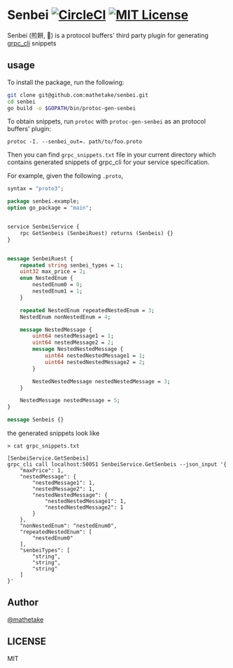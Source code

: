 # Senbei [![CircleCI](https://circleci.com/gh/mathetake/senbei.svg?style=svg)](https://circleci.com/gh/mathetake/senbei) [![MIT License](http://img.shields.io/badge/license-MIT-blue.svg?style=flat)](LICENSE)


Senbei (煎餅, 🍘) is a protocol buffers' third party plugin for generating [grpc_cli](https://github.com/grpc/grpc/blob/master/doc/command_line_tool.md) snippets


## usage

To install the package, run the following:

```bash
git clone git@github.com:mathetake/senbei.git
cd senbei
go build -o $GOPATH/bin/protoc-gen-senbei
```

To obtain snippets, run `protoc` with `protoc-gen-senbei` as an protocol buffers' plugin: 

```$xslt
protoc -I. --senbei_out=. path/to/foo.proto
```

Then you can find `grpc_snippets.txt` file in your current directory which contains generated snippets of grpc_cli for your service specification.

For example, given the following `.proto`, 
```proto
syntax = "proto3";

package senbei.example;
option go_package = "main";


service SenbeiService {
    rpc GetSenbeis (SenbeiRuest) returns (Senbeis) {}
}


message SenbeiRuest {
    repeated string senbei_types = 1;
    uint32 max_price = 2;
    enum NestedEnum {
        nestedEnum0 = 0;
        nestedEnum1 = 1;
    }

    repeated NestedEnum repeatedNestedEnum = 3;
    NestedEnum nonNestedEnum = 4;

    message NestedMessage {
        uint64 nestedMessage1 = 1;
        uint64 nestedMessage2 = 2;
        message NestedNestedMessage {
            uint64 nestedNestedMessage1 = 1;
            uint64 nestedNestedMessage2 = 2;
        }

        NestedNestedMessage nestedNestedMessage = 3;
    }

    NestedMessage nestedMessage = 5;
}

message Senbeis {}
```

the generated snippets look like

```
> cat grpc_snippets.txt

[SenbeiService.GetSenbeis]
grpc_cli call localhost:50051 SenbeiService.GetSenbeis --json_input '{
	"maxPrice": 1,
	"nestedMessage": {
		"nestedMessage1": 1,
		"nestedMessage2": 1,
		"nestedNestedMessage": {
			"nestedNestedMessage1": 1,
			"nestedNestedMessage2": 1
		}
	},
	"nonNestedEnum": "nestedEnum0",
	"repeatedNestedEnum": [
		"nestedEnum0"
	],
	"senbeiTypes": [
		"string",
		"string",
		"string"
	]
}'
```

## Author

[@mathetake](https://twitter.com/mathetake)


## LICENSE
MIT
